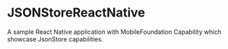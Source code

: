 # JSONStoreReactNative
A sample React Native application with MobileFoundation Capability which showcase JsonStore capabilities.
